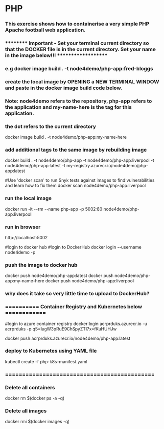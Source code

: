 
# PHP
### This exercise shows how to containerise a very simple PHP Apache football web application. 

### ******** Important - Set your terminal current directory so that the DOCKER file is in the current directory. Set your name in the image below!!! ******************

### e.g docker image build . -t node4demo/php-app:fred-bloggs 
###
### create the local image by OPENING a NEW TERMINAL WINDOW and paste in the docker image build code below. 
### Note: node4demo refers to the repository, php-app refers to the application and my-name-here is the tag for this application. 
### the dot refers to the current directory

docker image build . -t node4demo/php-app:my-name-here 

### add additional tags to the same image by rebuilding image
docker build . -t node4demo/php-app -t node4demo/php-app:liverpool -t node4demo/php-app:latest -t my-registry.azurecr.io/node4demo/php-app:latest

#Use 'docker scan' to run Snyk tests against images to find vulnerabilities and learn how to fix them
docker scan node4demo/php-app:liverpool

### run the local image
docker run -it --rm  --name php-app -p 5002:80 node4demo/php-app:liverpool

### run in browser
http://localhost:5002

#login to docker hub
#login to DockerHub
docker login --username node4demo -p <password>

### push the image to docker hub
docker push node4demo/php-app:latest
docker push node4demo/php-app:my-name-here
docker push node4demo/php-app:liverpool

### why does it take so very little time to upload to DockerHub?

### ========== Container Registry and Kubernetes below ============

#login to azure container registry
docker login acrprduks.azurecr.io -u acrprduks -p q5=lugW3pRuE9ChSpyZTI7x=fKuHUHJw

docker push acrprduks.azurecr.io/node4demo/php-app:latest

### deploy to Kubernetes using YAML file
kubectl create -f php-k8s-manifest.yaml

### ============================================

### Delete all containers
docker rm $(docker ps -a -q)

### Delete all images
docker rmi $(docker images -q)

